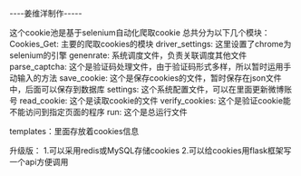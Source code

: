 ----姜维洋制作-----

这个cookie池是基于selenium自动化爬取cookie
总共分为以下几个模块：
Cookies_Get: 主要的爬取cookies的模块
driver_settings: 这里设置了chrome为selenium的引擎
genenrate: 系统调度文件，负责关联调度其他文件
parse_captcha: 这个是验证码处理文件，由于验证码形式多样，所以暂时运用手动输入的方法
save_cookie: 这个是保存cookies的文件，暂时保存在json文件中，后面可以保存到数据库
settings: 这个系统配置文件，可以在里面更新微博账号
read_cookie: 这个是读取cookie的文件
verify_cookies: 这个是验证cookie能不能访问到指定页面的程序
run: 这个是总运行文件

templates：里面存放着cookies信息

升级版：
1.可以采用redis或MySQL存储cookies
2.可以给cookies用flask框架写一个api方便调用
